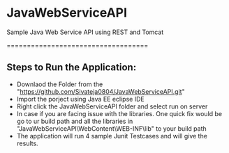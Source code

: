 # JavaWebServiceAPI
Sample Java Web Service API using REST and Tomcat

===================================

## Steps to Run the Application:
* Downlaod the Folder from the "https://github.com/Sivateja0804/JavaWebServiceAPI.git"
* Import the porject using Java EE eclipse IDE
* Right click the JavaWebServiceAPI folder and select run on server
* In case if you are facing issue with the libraries. One quick fix would be go to ur build path and all the libraries in "JavaWebServiceAPI\WebContent\WEB-INF\lib" to your build path
* The application will run 4 sample Junit Testcases and will give the results.
